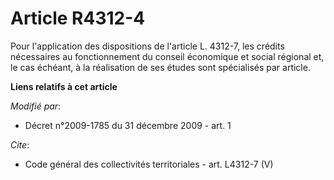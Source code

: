 # Article R4312-4

Pour l'application des dispositions de l'article L. 4312-7, les crédits nécessaires au fonctionnement du conseil économique
et social régional et, le cas échéant, à la réalisation de ses études sont spécialisés par article.

**Liens relatifs à cet article**

_Modifié par_:

  - Décret n°2009-1785 du 31 décembre 2009 - art. 1

_Cite_:

  - Code général des collectivités territoriales - art. L4312-7 (V)

